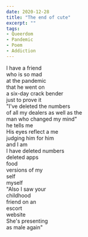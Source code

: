 ```yaml
---
date: 2020-12-28
title: "The end of cute"
excerpt: ""
tags:
- Queerdom
- Pandemic
- Poem
- Addiction
---
```

I have a friend  
who is so mad  
at the pandemic  
that he went on  
a six-day crack bender  
just to prove it  
"I've deleted the numbers  
of all my dealers
as well as the  
man who changed my mind"  
he tells me  
His eyes reflect a me  
judging him for him  
and I am  
I have deleted numbers  
deleted apps  
food  
versions of my  
self  
myself  
"Also I saw your  
childhood  
friend on an  
escort  
website  
She's presenting  
as male again"  